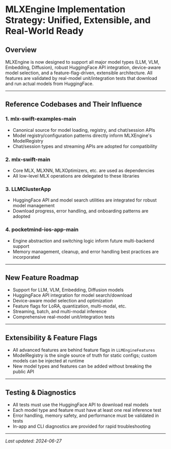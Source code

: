# MLXEngine Implementation Strategy: Unified, Extensible, and Real-World Ready

## Overview

MLXEngine is now designed to support all major model types (LLM, VLM, Embedding, Diffusion), robust HuggingFace API integration, device-aware model selection, and a feature-flag-driven, extensible architecture. All features are validated by real-model unit/integration tests that download and run actual models from HuggingFace.

---

## Reference Codebases and Their Influence

### 1. **mlx-swift-examples-main**
- Canonical source for model loading, registry, and chat/session APIs
- Model registry/configuration patterns directly inform MLXEngine's ModelRegistry
- Chat/session types and streaming APIs are adopted for compatibility

### 2. **mlx-swift-main**
- Core MLX, MLXNN, MLXOptimizers, etc. are used as dependencies
- All low-level MLX operations are delegated to these libraries

### 3. **LLMClusterApp**
- HuggingFace API and model search utilities are integrated for robust model management
- Download progress, error handling, and onboarding patterns are adopted

### 4. **pocketmind-ios-app-main**
- Engine abstraction and switching logic inform future multi-backend support
- Memory management, cleanup, and error handling best practices are incorporated

---

## New Feature Roadmap
- Support for LLM, VLM, Embedding, Diffusion models
- HuggingFace API integration for model search/download
- Device-aware model selection and optimization
- Feature flags for LoRA, quantization, multi-modal, etc.
- Streaming, batch, and multi-modal inference
- Comprehensive real-model unit/integration tests

---

## Extensibility & Feature Flags
- All advanced features are behind feature flags in `LLMEngineFeatures`
- ModelRegistry is the single source of truth for static configs; custom models can be injected at runtime
- New model types and features can be added without breaking the public API

---

## Testing & Diagnostics
- All tests must use the HuggingFace API to download real models
- Each model type and feature must have at least one real inference test
- Error handling, memory safety, and performance must be validated in tests
- In-app and CLI diagnostics are provided for rapid troubleshooting

---

*Last updated: 2024-06-27* 